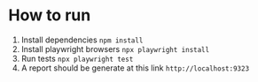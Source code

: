 # How to run

1. Install dependencies `npm install`
2. Install playwright browsers `npx playwright install`
3. Run tests `npx playwright test`
4. A report should be generate at this link `http://localhost:9323`
